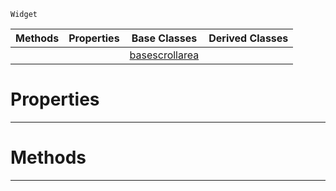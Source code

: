  `Widget`

|Methods|Properties|Base Classes|Derived Classes|
|---|---|---|---|
| | |[basescrollarea](https://plasmaengine.github.io/PlasmaDocs/Plasma1/C++/code_reference/class_reference/basescrollarea.markdown)| |


 #  Properties


---  
 #  Methods


---  
 

 